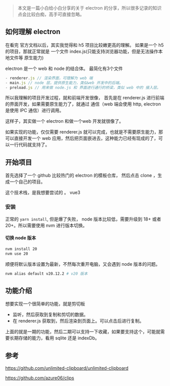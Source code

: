 > 本文是一篇小白给小白分享的关于 electron 的分享，所以很多记录的知识点会比较白痴，高手可直接忽略。

## 如何理解 electron 
在看完 官方文档以后，其实我觉得和 h5 项目比较嫩更高的理解。
如果是一个 h5 的项目，那就正常就是 一个文件 index.js(只能支持浏览器功能，但是无法操作本地文件等 原生能力)

electron 是一个 web 和 node 的结合体。
最简化有3个文件

```js
- renderer.js // 渲染界面，可理解为 web 端
- main.js // node 层，提供原生能力，类似web 开发中的后端。
- preload.js // 用来做 node.js 和 界面进行通行的桥梁，类似 web 中的 接入层。
```

所以我理解的项目开发过程，就和前端开发很像， 
首先是在 renderer.js 进行前端的界面开发，如果需要原生能力了，就通过 通信（web 端会使用 http, electron 是使用 IPC 通信）进行调用。


这样子，其实做一个 electron 和做一个web 开发就很像了。

如果实现的功能，仅仅需要 renderer.js 就可以完成，也就是不需要原生能力，那可以直接开发一个 web 应用，然后把页面嵌进去，这种能力已经有现成的了，可以一行代码就支持了。




## 开始项目
首先选择了一个 github 比较热门的 electron 的模板仓库， 然后点击 clone ，生成一个自己的项目。

这个技术栈，是我想要尝试的 。
vue3

### 安装
正常的 `yarn install`, 但是爆了失败， node 版本比较低，需要升级到 18+ 或者 20+。所以需要使用 nvm 进行版本切换。
#### 切换 node 版本
```bash
nvm install 20
nvm use 20
```
顺便将默认版本设置为最新，不然每次重开电脑，又会遇到 node 版本的问题。
```bash
nvm alias default v20.12.2 # v20 版本
```


## 功能介绍
想要实现一个很简单的功能，就是剪切板
-  监听，然后获取到复制和剪切的数据。
-  在 renderer.js 获取到，然后渲染到页面上。可以点击后进行复制。

上面的就是一期的功能，然后二期可以支持一下收藏，如果要支持这个，可能就需要长期存储的能力，看用 sqlite 还是 indexDb。


## 参考
https://github.com/unlimited-clipboard/unlimited-clipboard

https://github.com/azure06/clips